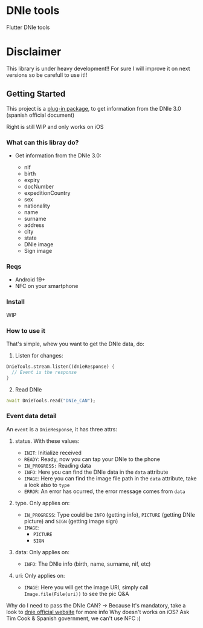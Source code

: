 # DNIe tools

Flutter DNIe tools

# Disclaimer

This library is under heavy development!! For sure I will improve it on next versions so be carefull to use it!!

## Getting Started

This project is a
[plug-in package](https://flutter.dev/developing-packages/),
to get information from the DNIe 3.0 (spanish official document)

Right is still WIP and only works on iOS

### What can this libray do?

- Get information from the DNIe 3.0:

    - nif
    - birth
    - expiry
    - docNumber
    - expeditionCountry
    - sex
    - nationality
    - name
    - surname
    - address
    - city
    - state
    - DNIe image
    - Sign image

### Reqs
- Android 19+
- NFC on your smartphone

### Install

WIP

### How to use it

That's simple, whew  you want to get the DNIe data, do:

1. Listen for changes:
```dart
DnieTools.stream.listen((dnieResponse) {
  // Event is the response
}
```

2. Read DNIe
```dart
await DnieTools.read("DNIe_CAN");
```


### Event data detail
An `event` is a `DnieResponse`, it has three attrs:
1. status. With these values: 
    - `INIT`: Initialize received
    - `READY`: Ready, now you can tap your DNIe to the phone
    - `IN_PROGRESS:` Reading data
    - `INFO`: Here you can find the DNIe data in the `data` attribute
    - `IMAGE`: Here you can find the image file path in the `data` attribute, take a look also to `type`
    - `ERROR`: An error has ocurred, the error message comes from `data`

2. type. Only applies on:
    - `IN_PROGRESS`: Type could be `INFO` (getting info), `PICTURE` (getting DNIe picture) and `SIGN` (getting image sign)
    - `IMAGE`: 
        - `PICTURE`
        - `SIGN`
3. data: Only applies on:
    - `INFO`: The DNIe info (birth, name, surname, nif, etc)
4. uri: Only applies on:
    - `IMAGE`: Here you will get the image URI, simply call `Image.file(File(uri))` to see the pic
Q&A

Why do I need to pass the DNIe CAN? -> Because It's mandatory, take a look to [dnie official website](https://www.dnielectronico.es/PortalDNIe/) for more info
Why doesn't works on iOS? Ask Tim Cook & Spanish government, we can't use NFC :( 